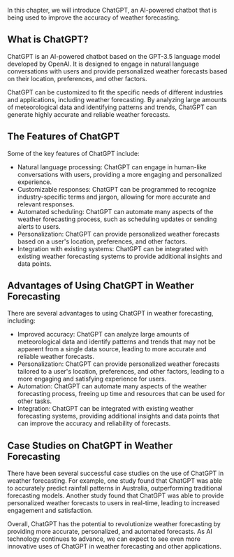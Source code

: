 

In this chapter, we will introduce ChatGPT, an AI-powered chatbot that is being used to improve the accuracy of weather forecasting.

What is ChatGPT?
----------------

ChatGPT is an AI-powered chatbot based on the GPT-3.5 language model developed by OpenAI. It is designed to engage in natural language conversations with users and provide personalized weather forecasts based on their location, preferences, and other factors.

ChatGPT can be customized to fit the specific needs of different industries and applications, including weather forecasting. By analyzing large amounts of meteorological data and identifying patterns and trends, ChatGPT can generate highly accurate and reliable weather forecasts.

The Features of ChatGPT
-----------------------

Some of the key features of ChatGPT include:

* Natural language processing: ChatGPT can engage in human-like conversations with users, providing a more engaging and personalized experience.
* Customizable responses: ChatGPT can be programmed to recognize industry-specific terms and jargon, allowing for more accurate and relevant responses.
* Automated scheduling: ChatGPT can automate many aspects of the weather forecasting process, such as scheduling updates or sending alerts to users.
* Personalization: ChatGPT can provide personalized weather forecasts based on a user's location, preferences, and other factors.
* Integration with existing systems: ChatGPT can be integrated with existing weather forecasting systems to provide additional insights and data points.

Advantages of Using ChatGPT in Weather Forecasting
--------------------------------------------------

There are several advantages to using ChatGPT in weather forecasting, including:

* Improved accuracy: ChatGPT can analyze large amounts of meteorological data and identify patterns and trends that may not be apparent from a single data source, leading to more accurate and reliable weather forecasts.
* Personalization: ChatGPT can provide personalized weather forecasts tailored to a user's location, preferences, and other factors, leading to a more engaging and satisfying experience for users.
* Automation: ChatGPT can automate many aspects of the weather forecasting process, freeing up time and resources that can be used for other tasks.
* Integration: ChatGPT can be integrated with existing weather forecasting systems, providing additional insights and data points that can improve the accuracy and reliability of forecasts.

Case Studies on ChatGPT in Weather Forecasting
----------------------------------------------

There have been several successful case studies on the use of ChatGPT in weather forecasting. For example, one study found that ChatGPT was able to accurately predict rainfall patterns in Australia, outperforming traditional forecasting models. Another study found that ChatGPT was able to provide personalized weather forecasts to users in real-time, leading to increased engagement and satisfaction.

Overall, ChatGPT has the potential to revolutionize weather forecasting by providing more accurate, personalized, and automated forecasts. As AI technology continues to advance, we can expect to see even more innovative uses of ChatGPT in weather forecasting and other applications.
